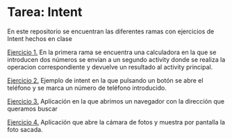 # Tarea: Intent

En este repositorio se encuentran las diferentes ramas con ejercicios de Intent hechos en clase

[Ejercicio 1.](https://github.com/GorillaGrip/IntentEjercicio/tree/main/app/src/main/java/com/dam2/chatgpt) En la primera rama se encuentra una calculadora en la que se introducen dos números se envían a un segundo activity donde se realiza la 
operacion correspondiente y devuelve un resultado al activity principal. 

[Ejercicio 2.](https://github.com/GorillaGrip/IntentEjercicio/tree/Dial/app/src/main/java/com/dam2/chatgpt) Ejemplo de intent en la que pulsando un botón se abre el teléfono y se marca un número de teléfono introducido.

[Ejercicio 3.](https://github.com/GorillaGrip/IntentEjercicio/tree/Navegador/app/src/main/java/com/dam2/chatgpt) Aplicación en la que abrimos un navegador con la dirección que queramos buscar

[Ejercicio 4.](https://github.com/GorillaGrip/IntentEjercicio/tree/Dial/app/src/main/java/com/dam2/chatgpt) Aplicación que abre la cámara de fotos y muestra por pantalla la foto sacada.
